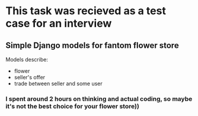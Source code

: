 # This task was recieved as a test case for an interview

## Simple Django models for fantom flower store

Models describe:
- flower
- seller's offer
- trade between seller and some user

### I spent around 2 hours on thinking and actual coding, so maybe it's not the best choice for your flower store))

